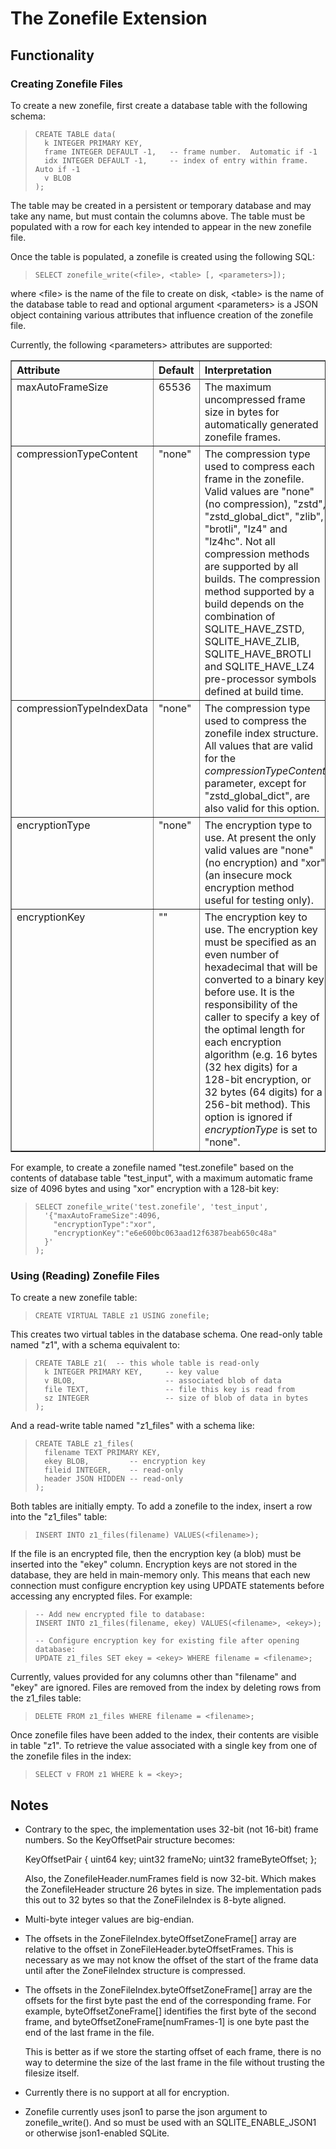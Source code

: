 
# The Zonefile Extension

## Functionality

### Creating Zonefile Files

To create a new zonefile, first create a database table with the following
schema:

>     CREATE TABLE data(
>       k INTEGER PRIMARY KEY,
>       frame INTEGER DEFAULT -1,   -- frame number.  Automatic if -1
>       idx INTEGER DEFAULT -1,     -- index of entry within frame.  Auto if -1
>       v BLOB
>     );

The table may be created in a persistent or temporary database and may
take any name, but must contain the columns above. The table must be 
populated with a row for each key intended to appear in the new zonefile
file.

Once the table is populated, a zonefile is created using the following
SQL:

>     SELECT zonefile_write(<file>, <table> [, <parameters>]);

where &lt;file&gt; is the name of the file to create on disk, &lt;table&gt; 
is the name of the database table to read and optional argument 
&lt;parameters&gt; is a JSON object containing various attributes that
influence creation of the zonefile file. 

Currently, the following &lt;parameters&gt; attributes are supported:

<table border=1>
<tr align=left><th>Attribute<th>Default<th>Interpretation
<tr valign=top><td>maxAutoFrameSize<td>65536
<td>The maximum uncompressed frame size in bytes for automatically generated
zonefile frames.

<tr valign=top><td>compressionTypeContent<td>"none"
<td>The compression type used to compress each frame in the zonefile. 
Valid values are "none" (no compression), "zstd", "zstd_global_dict",
"zlib", "brotli", "lz4" and "lz4hc". Not all compression methods are
supported by all builds. The compression method supported by a build
depends on the combination of SQLITE_HAVE_ZSTD, SQLITE_HAVE_ZLIB,
SQLITE_HAVE_BROTLI and SQLITE_HAVE_LZ4 pre-processor symbols defined
at build time.

<tr valign=top><td>compressionTypeIndexData<td>"none"
<td>The compression type used to compress the zonefile index structure.
All values that are valid for the <i>compressionTypeContent</i> parameter,
except for "zstd_global_dict", are also valid for this option.

<tr valign=top><td>encryptionType<td>"none"
<td>The encryption type to use. At present the only valid values are
"none" (no encryption) and "xor" (an insecure mock encryption method
useful for testing only).

<tr valign=top><td>encryptionKey<td>""
<td>The encryption key to use. The encryption key must be specified as an
even number of hexadecimal that will be converted to a binary key before
use. It is the responsibility of the caller to specify a key of the optimal
length for each encryption algorithm (e.g. 16 bytes (32 hex digits) for
a 128-bit encryption, or 32 bytes (64 digits) for a 256-bit method).
This option is ignored if <i>encryptionType</i> is set to "none".
</table>

For example, to create a zonefile named "test.zonefile" based on the
contents of database table "test_input", with a maximum automatic
frame size of 4096 bytes and using "xor" encryption with a 128-bit key:

>     SELECT zonefile_write('test.zonefile', 'test_input',
>       '{"maxAutoFrameSize":4096,
>         "encryptionType":"xor",
>         "encryptionKey":"e6e600bc063aad12f6387beab650c48a"
>       }'
>     );

### Using (Reading) Zonefile Files

To create a new zonefile table:

>     CREATE VIRTUAL TABLE z1 USING zonefile;

This creates two virtual tables in the database schema. One read-only table
named "z1", with a schema equivalent to:

>     CREATE TABLE z1(  -- this whole table is read-only
>       k INTEGER PRIMARY KEY,     -- key value
>       v BLOB,                    -- associated blob of data
>       file TEXT,                 -- file this key is read from 
>       sz INTEGER                 -- size of blob of data in bytes
>     );

And a read-write table named "z1_files" with a schema like:

>     CREATE TABLE z1_files(
>       filename TEXT PRIMARY KEY,
>       ekey BLOB,         -- encryption key
>       fileid INTEGER,    -- read-only
>       header JSON HIDDEN -- read-only
>     );

Both tables are initially empty. To add a zonefile to the index, insert a
row into the "z1_files" table:

>     INSERT INTO z1_files(filename) VALUES(<filename>);

If the file is an encrypted file, then the encryption key (a blob) must
be inserted into the "ekey" column. Encryption keys are not stored in the
database, they are held in main-memory only. This means that each new
connection must configure encryption key using UPDATE statements before
accessing any encrypted files. For example:

>     -- Add new encrypted file to database:
>     INSERT INTO z1_files(filename, ekey) VALUES(<filename>, <ekey>);
>
>     -- Configure encryption key for existing file after opening database:
>     UPDATE z1_files SET ekey = <ekey> WHERE filename = <filename>;

Currently, values provided for any columns other than "filename" and
"ekey" are ignored. Files are removed from the index by deleting rows 
from the z1_files table:

>     DELETE FROM z1_files WHERE filename = <filename>;

Once zonefile files have been added to the index, their contents are 
visible in table "z1". To retrieve the value associated with a single
key from one of the zonefile files in the index:

>     SELECT v FROM z1 WHERE k = <key>;


## Notes

  *  Contrary to the spec, the implementation uses 32-bit (not 16-bit) frame
     numbers. So the KeyOffsetPair structure becomes:

     KeyOffsetPair
     {
       uint64  key;
       uint32  frameNo;
       uint32  frameByteOffset;
     };

     Also, the ZonefileHeader.numFrames field is now 32-bit. Which makes
     the ZonefileHeader structure 26 bytes in size. The implementation
     pads this out to 32 bytes so that the ZoneFileIndex is 8-byte aligned.

  *  Multi-byte integer values are big-endian.

  *  The offsets in the ZoneFileIndex.byteOffsetZoneFrame[] array are
     relative to the offset in ZoneFileHeader.byteOffsetFrames. This is
     necessary as we may not know the offset of the start of the frame data
     until after the ZoneFileIndex structure is compressed.

  *  The offsets in the ZoneFileIndex.byteOffsetZoneFrame[] array are the
     offsets for the first byte past the end of the corresponding frame.
     For example, byteOffsetZoneFrame[] identifies the first byte of the
     second frame, and byteOffsetZoneFrame[numFrames-1] is one byte past
     the end of the last frame in the file.

     This is better as if we store the starting offset of each frame, there
     is no way to determine the size of the last frame in the file without
     trusting the filesize itself.

  *  Currently there is no support at all for encryption.

  *  Zonefile currently uses json1 to parse the json argument to
     zonefile\_write(). And so must be used with an SQLITE\_ENABLE\_JSON1
     or otherwise json1-enabled SQLite.


